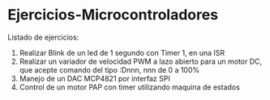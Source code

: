 # Ejercicios-Microcontroladores

Listado de ejercicios:
1) Realizar Blink de un led de 1 segundo con Timer 1, en una ISR
2) Realizar un variador de velocidad PWM a lazo abierto para un motor DC, que acepte comando del tipo :Dnnn, nnn de 0 a 100%
3) Manejo de un DAC MCP4821 por interfaz SPI
4) Control de un motor PAP con timer utilizando maquina de estados
